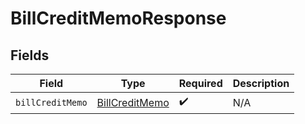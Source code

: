 # BillCreditMemoResponse


## Fields

| Field                                                   | Type                                                    | Required                                                | Description                                             |
| ------------------------------------------------------- | ------------------------------------------------------- | ------------------------------------------------------- | ------------------------------------------------------- |
| `billCreditMemo`                                        | [BillCreditMemo](../../models/shared/billcreditmemo.md) | :heavy_check_mark:                                      | N/A                                                     |